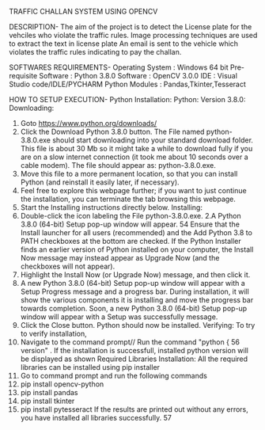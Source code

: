 TRAFFIC CHALLAN SYSTEM USING OPENCV

DESCRIPTION-
The aim of the project is to detect the License plate for the vehciles who violate the traffic rules. Image processing techniques are used to extract the text in license plate
An email is sent to the vehicle which violates the traffic rules indicating to pay the challan.

SOFTWARES REQUIREMENTS-
Operating System :       Windows 64 bit
Pre-requisite Software : Python 3.8.0
Software :               OpenCV 3.0.0
IDE :                    Visual Studio code/IDLE/PYCHARM
Python Modules :         Pandas,Tkinter,Tesseract

HOW TO SETUP EXECUTION-
Python Installation:
Python: Version 3.8.0:
Downloading:
1. Goto https://www.python.org/downloads/
2. Click the Download Python 3.8.0 button.
The File named python-3.8.0.exe should start downloading into your standard download folder. This file is about 30 Mb so it might take a while to download fully if you are on a slow internet connection (it took me about 10 seconds over a cable modem).
The file should appear as: python-3.8.0.exe.
3. Move this file to a more permanent location, so that you can install Python (and reinstall it easily later, if necessary).
4. Feel free to explore this webpage further; if you want to just continue the installation, you can terminate the tab browsing this webpage.
5. Start the Installing instructions directly below.
Installing:
1. Double-click the icon labeling the File python-3.8.0.exe.
2.A Python 3.8.0 (64-bit) Setup pop-up window will appear. 54
Ensure that the Install launcher for all users (recommended) and the Add Python 3.8 to PATH checkboxes at the bottom are checked.
If the Python Installer finds an earlier version of Python installed on your computer, the Install Now message may instead appear as Upgrade Now (and the checkboxes will not appear).
3. Highlight the Install Now (or Upgrade Now) message, and then click it.
4. A new Python 3.8.0 (64-bit) Setup pop-up window will appear with a Setup Progress message and a progress bar.
During installation, it will show the various components it is installing and move the progress bar towards completion. Soon, a new
Python 3.8.0 (64-bit) Setup pop-up window will appear with a Setup was successfully message.
5. Click the Close button.
Python should now be installed.
Verifying:
To try to verify installation,
1. Navigate to the command prompt// Run the command "python {
56
version" . If the installation is successfull, installed python version will be
displayed as shown
Required Libraries Installation:
All the required libraries can be installed using pip installer
1. Go to command prompt and run the following commands
2. pip install opencv-python
3. pip install pandas
4. pip install tkinter
5. pip install pytesseract
If the results are printed out without any errors, you have installed
all libraries successfully.
57



